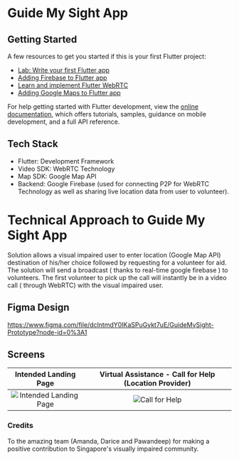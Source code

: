 # Guide My Sight App

## Getting Started

A few resources to get you started if this is your first Flutter project:

- [Lab: Write your first Flutter app](https://docs.flutter.dev/get-started/codelab)
- [Adding Firebase to Flutter app](https://firebase.google.com/docs/flutter/setup?platform=ios#available-plugins)
- [Learn and implement Flutter WebRTC](https://github.com/flutter-webrtc)
- [Adding Google Maps to Flutter app](https://codelabs.developers.google.com/codelabs/google-maps-in-flutter#0)

For help getting started with Flutter development, view the
[online documentation](https://docs.flutter.dev/), which offers tutorials,
samples, guidance on mobile development, and a full API reference.

## Tech Stack

- Flutter: Development Framework
- Video SDK: WebRTC Technology
- Map SDK: Google Map API
- Backend: Google Firebase (used for connecting P2P for WebRTC Technology as well as sharing live location data from user to volunteer).

# Technical Approach to Guide My Sight App

Solution allows a visual impaired user to enter location (Google Map API) destination of his/her choice followed by requesting for a volunteer for aid. The solution will send a broadcast ( thanks to real-time google firebase ) to volunteers. The first volunteer to pick up the call will instantly be in a video call ( through WebRTC) with the visual impaired user.

## Figma Design
https://www.figma.com/file/dclntmdY0IKaSPuGykt7uE/GuideMySight-Prototype?node-id=0%3A1

## Screens
Intended Landing Page             |  Virtual Assistance - Call for Help (Location Provider)
:-------------------------:|:-------------------------:
![](https://user-images.githubusercontent.com/22881285/218201737-c5c393c4-1dd5-4af2-9214-6880c66f1e52.png "Intended Landing Page")  |  ![](https://user-images.githubusercontent.com/22881285/218201811-0bdf1b73-32fe-46a1-9118-c2a6a3c88e87.png "Call for Help")

### Credits
To the amazing team (Amanda, Darice and Pawandeep) for making a positive contribution to Singapore's visually impaired community.
